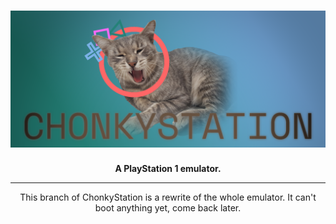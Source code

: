<h1 align="center">
<img src="docs/img/chonky_banner.png">
</h1>
<div align="center">
  <strong>A PlayStation 1 emulator.</strong>
</div>

---

<p align="center">
  This branch of ChonkyStation is a rewrite of the whole emulator.
  It can't boot anything yet, come back later.
</p>
